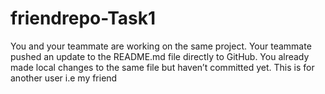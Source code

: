 # friendrepo-Task1
You and your teammate are working on the same project. Your teammate pushed an update to the README.md file directly to GitHub. You already made local changes to the same file but haven’t committed yet.
This is for another user i.e my friend